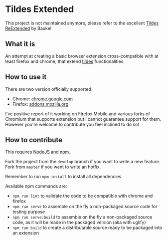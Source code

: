 # Tildes Extended

This project is not maintained anymore, please refer to the excellent [Tildes ReExtended](https://gitlab.com/tildes-community/tildes-reextended) by Bauke!


## What it is

An attempt at creating a basic browser extension cross-compatible with at least firefox and chrome, that extend [tildes](https://tildes.net) functionalities.

## How to use it

There are two version officially supported:

- Chrome: [chrome.google.com](https://chrome.google.com/webstore/detail/tildes-extended/dinimcigfnjcblajimodbacmbknmicgl)
- Firefox: [addons.mozilla.org](https://addons.mozilla.org/en-GB/firefox/addon/tildes-extended/)

I've positive report of it working on Firefox Mobile and various forks of Chromium that supports extension but I cannot guarantee support for them. However you're welcome to contribute you feel inclined to do so!

## How to contribute

This requires [NodeJS](https://nodejs.org/en/) and [npm](http://npmjs.com/).

Fork the project from the `develop` branch if you want to write a new feature.  
Fork from `master` if you want to write an hotfix.

Remember to run `npm install` to install all dependencies.

Available npm commands are:

* `npm run lint` to validate the code to be compatible with chrome and firefox
* `npm run serve` to assemble on the fly a non-packaged source code for testing purpose
* `npm run serve:build` to assemble on the fly a non-packaged source code, as it will be made in the packaged version (aka with uglify)
* `npm run build` to create a distributable source ready to be packaged into an extension
